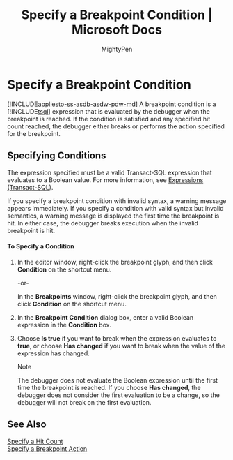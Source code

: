 ﻿---
title: "Specify a Breakpoint Condition | Microsoft Docs"
ms.custom: ""
ms.date: "03/14/2017"
ms.prod: "sql"
ms.prod_service: "sql-tools"
ms.service: ""
ms.component: "ssms-scripting"
ms.reviewer: ""
ms.suite: "sql"
ms.technology: 
  - "database-engine"
ms.tgt_pltfrm: ""
ms.topic: "article"
f1_keywords: 
  - "vs.debug.breakpt.condition"
helpviewer_keywords: 
  - "Transact-SQL debugger, breakpoint conditions"
ms.assetid: b43d8a2b-99a3-4fb7-8848-99c042ea7ef7
caps.latest.revision: 6
author: "MightyPen"
ms.author: "genemi"
manager: "craigg"
monikerRange: ">= aps-pdw-2016 || = azuresqldb-current || = azure-sqldw-latest || >= sql-server-2016 || = sqlallproducts-allversions"
---
# Specify a Breakpoint Condition
[!INCLUDE[appliesto-ss-asdb-asdw-pdw-md](../../includes/appliesto-ss-asdb-asdw-pdw-md.md)]
  A breakpoint condition is a [!INCLUDE[tsql](../../includes/tsql-md.md)] expression that is evaluated by the debugger when the breakpoint is reached. If the condition is satisfied and any specified hit count reached, the debugger either breaks or performs the action specified for the breakpoint.  
  
## Specifying Conditions  
 The expression specified must be a valid Transact-SQL expression that evaluates to a Boolean value. For more information, see [Expressions &#40;Transact-SQL&#41;](../../t-sql/language-elements/expressions-transact-sql.md).  
  
 If you specify a breakpoint condition with invalid syntax, a warning message appears immediately. If you specify a condition with valid syntax but invalid semantics, a warning message is displayed the first time the breakpoint is hit. In either case, the debugger breaks execution when the invalid breakpoint is hit.  
  
#### To Specify a Condition  
  
1.  In the editor window, right-click the breakpoint glyph, and then click **Condition** on the shortcut menu.  
  
     -or-  
  
     In the **Breakpoints** window, right-click the breakpoint glyph, and then click **Condition** on the shortcut menu.  
  
2.  In the **Breakpoint Condition** dialog box, enter a valid Boolean expression in the **Condition** box.  
  
3.  Choose **Is true** if you want to break when the expression evaluates to **true**, or choose **Has changed** if you want to break when the value of the expression has changed.  
  
    > [!NOTE]  
    >  The debugger does not evaluate the Boolean expression until the first time the breakpoint is reached. If you choose **Has changed**, the debugger does not consider the first evaluation to be a change, so the debugger will not break on the first evaluation.  
  
## See Also  
 [Specify a Hit Count](../../relational-databases/scripting/specify-a-hit-count.md)   
 [Specify a Breakpoint Action](../../relational-databases/scripting/specify-a-breakpoint-action.md)  
  
  
